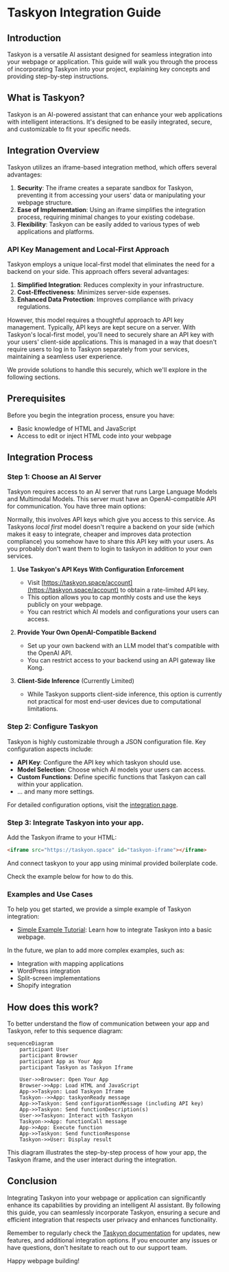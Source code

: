 # Taskyon Integration Guide

## Introduction

Taskyon is a versatile AI assistant designed for seamless integration into your webpage or application. This guide will walk you through the process of incorporating Taskyon into your project, explaining key concepts and providing step-by-step instructions.

## What is Taskyon?

Taskyon is an AI-powered assistant that can enhance your web applications with intelligent interactions. It's designed to be easily integrated, secure, and customizable to fit your specific needs.

## Integration Overview

Taskyon utilizes an iframe-based integration method, which offers several advantages:

1. **Security**: The iframe creates a separate sandbox for Taskyon, preventing it from accessing your users' data or manipulating your webpage structure.
2. **Ease of Implementation**: Using an iframe simplifies the integration process, requiring minimal changes to your existing codebase.
3. **Flexibility**: Taskyon can be easily added to various types of web applications and platforms.

### API Key Management and Local-First Approach

Taskyon employs a unique local-first model that eliminates the need for a backend on your side. This approach offers several advantages:

1. **Simplified Integration**: Reduces complexity in your infrastructure.
2. **Cost-Effectiveness**: Minimizes server-side expenses.
3. **Enhanced Data Protection**: Improves compliance with privacy regulations.

However, this model requires a thoughtful approach to API key management. Typically, API keys are kept secure on a server. With Taskyon's local-first model, you'll need to securely share an API key with your users' client-side applications. This is managed in a way that doesn't require users to log in to Taskyon separately from your services, maintaining a seamless user experience.

We provide solutions to handle this securely, which we'll explore in the following sections.

## Prerequisites

Before you begin the integration process, ensure you have:

- Basic knowledge of HTML and JavaScript
- Access to edit or inject HTML code into your webpage

## Integration Process

### Step 1: Choose an AI Server

Taskyon requires access to an AI server that runs Large Language Models and Multimodal Models. This server must have an OpenAI-compatible API for communication. You have three main options:

Normally, this involves API keys which give you access to this service. As Taskyons _local first_ model doesn't require a backend on your side (which makes it easy to integrate, cheaper and improves data protection compliance) you somehow have to share this API key with your users. As you probably don't want them to login to taskyon in addition to your own services.

1. **Use Taskyon's API Keys With Configuration Enforcement**

   - Visit [https://taskyon.space/account](https://taskyon.space/account) to obtain a rate-limited API key.
   - This option allows you to cap monthly costs and use the keys publicly on your webpage.
   - You can restrict which AI models and configurations your users can access.

2. **Provide Your Own OpenAI-Compatible Backend**

   - Set up your own backend with an LLM model that's compatible with the OpenAI API.
   - You can restrict access to your backend using an API gateway like Kong.

3. **Client-Side Inference** (Currently Limited)
   - While Taskyon supports client-side inference, this option is currently not practical for most end-user devices due to computational limitations.

### Step 2: Configure Taskyon

Taskyon is highly customizable through a JSON configuration file. Key configuration aspects include:

- **API Key**: Configure the API key which taskyon should use.
- **Model Selection**: Choose which AI models your users can access.
- **Custom Functions**: Define specific functions that Taskyon can call within your application.
- ... and many more settings.

For detailed configuration options, visit the [integration page](/integration).

### Step 3: Integrate Taskyon into your app.

Add the Taskyon iframe to your HTML:

```html
<iframe src="https://taskyon.space" id="taskyon-iframe"></iframe>
```

And connect taskyon to your app using minimal provided boilerplate code.

Check the example below for how to do this.

<!--TODO: provide a link to where you can download that bilerplate code from taskyon itself..  prefilled with the correct cofiguration...-->

### Examples and Use Cases

To help you get started, we provide a simple example of Taskyon integration:

- [Simple Example Tutorial](/docs/examples/simpleExampleTutorial): Learn how to integrate Taskyon into a basic webpage.

In the future, we plan to add more complex examples, such as:

- Integration with mapping applications
- WordPress integration
- Split-screen implementations
- Shopify integration

## How does this work?

To better understand the flow of communication between your app and Taskyon, refer to this sequence diagram:

```mermaid
sequenceDiagram
    participant User
    participant Browser
    participant App as Your App
    participant Taskyon as Taskyon Iframe

    User->>Browser: Open Your App
    Browser->>App: Load HTML and JavaScript
    App->>Taskyon: Load Taskyon Iframe
    Taskyon-->>App: taskyonReady message
    App->>Taskyon: Send configurationMessage (including API key)
    App->>Taskyon: Send functionDescription(s)
    User->>Taskyon: Interact with Taskyon
    Taskyon->>App: functionCall message
    App->>App: Execute function
    App->>Taskyon: Send functionResponse
    Taskyon->>User: Display result
```

This diagram illustrates the step-by-step process of how your app, the Taskyon iframe, and the user interact during the integration.

## Conclusion

Integrating Taskyon into your webpage or application can significantly enhance its capabilities by providing an intelligent AI assistant. By following this guide, you can seamlessly incorporate Taskyon, ensuring a secure and efficient integration that respects user privacy and enhances functionality.

Remember to regularly check the [Taskyon documentation](https://taskyon.space/docs) for updates, new features, and additional integration options. If you encounter any issues or have questions, don't hesitate to reach out to our support team.

Happy webpage building!
